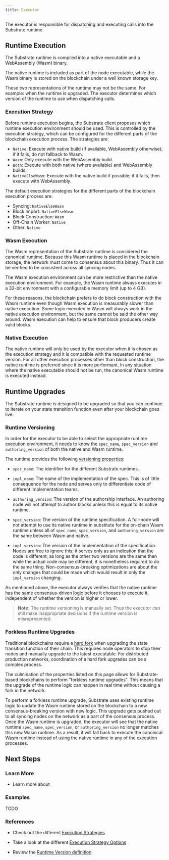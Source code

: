 ```yaml
---
title: Executor
---
```


The executor is responsible for dispatching and executing calls into the Substrate runtime.

## Runtime Execution

The Substrate runtime is compiled into a native executable and a WebAssembly (Wasm) binary.

The native runtime is included as part of the node executable, while the Wasm binary is stored on
the blockchain under a well known storage key.

These two representations of the runtime may not be the same. For example: when the runtime is
upgraded. The executor determines which version of the runtime to use when dispatching calls.

### Execution Strategy

Before runtime execution begins, the Substrate client proposes which runtime execution environment
should be used. This is controlled by the execution strategy, which can be configured for the
different parts of the blockchain execution process. The strategies are:

- `Native`: Execute with native build (if available, WebAssembly otherwise); if it fails, do not
  fallback to Wasm.
- `Wasm`: Only execute with the WebAssembly build.
- `Both`: Execute with both native (where available) and WebAssembly builds.
- `NativeElseWasm`: Execute with the native build if possible; if it fails, then execute with
  WebAssembly.

The default execution strategies for the different parts of the blockchain execution process are:

- Syncing: `NativeElseWasm`
- Block Import: `NativeElseWasm`
- Block Construction: `Wasm`
- Off-Chain Worker: `Native`
- Other: `Native`

### Wasm Execution

The Wasm representation of the Substrate runtime is considered the canonical runtime. Because this
Wasm runtime is placed in the blockchain storage, the network must come to consensus about this
binary. Thus it can be verified to be consistent across all syncing nodes.

The Wasm execution environment can be more restrictive than the native execution environment. For
example, the Wasm runtime always executes in a 32-bit environment with a configurable memory limit
(up to 4 GB).

For these reasons, the blockchain prefers to do block construction with the Wasm runtime even though
Wasm execution is measurably slower than native execution. Some logic executed in Wasm will always
work in the native execution environment, but the same cannot be said the other way around. Wasm
execution can help to ensure that block producers create valid blocks.

### Native Execution

The native runtime will only be used by the executor when it is chosen as the execution strategy and
it is compatible with the requested runtime version. For all other execution processes other than
block construction, the native runtime is preferred since it is more performant. In any situation
where the native executable should not be run, the canonical Wasm runtime is executed instead.

## Runtime Upgrades

The Substrate runtime is designed to be upgraded so that you can continue to iterate on your state
transition function even after your blockchain goes live.

### Runtime Versioning

In order for the executor to be able to select the appropriate runtime execution environment, it
needs to know the `spec_name`, `spec_version` and `authoring_version` of both the native and Wasm
runtime.

The runtime provides the following
[versioning properties](https://substrate.dev/rustdocs/v2.0.0/sp_version/struct.RuntimeVersion.html):

- `spec_name`: The identifier for the different Substrate runtimes.

- `impl_name`: The name of the implementation of the spec. This is of little consequence for the
  node and serves only to differentiate code of different implementation teams.

- `authoring_version`: The version of the authorship interface. An authoring node will not attempt
  to author blocks unless this is equal to its native runtime.

- `spec_version`: The version of the runtime specification. A full-node will not attempt to use its
  native runtime in substitute for the on-chain Wasm runtime unless all of `spec_name`,
  `spec_version`, and `authoring_version` are the same between Wasm and native.

- `impl_version`: The version of the implementation of the specification. Nodes are free to ignore
  this; it serves only as an indication that the code is different; as long as the other two
  versions are the same then while the actual code may be different, it is nonetheless required to
  do the same thing. Non-consensus-breaking optimizations are about the only changes that could be
  made which would result in only the `impl_version` changing.

As mentioned above, the executor always verifies that the native runtime has the same
consensus-driven logic before it chooses to execute it, independent of whether the version is higher
or lower.

> **Note:** The runtime versioning is manually set. Thus the executor can still make inappropriate
> decisions if the runtime version is misrepresented.

### Forkless Runtime Upgrades

Traditional blockchains require a [hard fork](<https://en.wikipedia.org/wiki/Fork_(blockchain)>)
when upgrading the state transition function of their chain. This requires node operators to stop
their nodes and manually upgrade to the latest executable. For distributed production networks,
coordination of a hard fork upgrades can be a complex process.

The culmination of the properties listed on this page allows for Substrate-based blockchains to
perform "forkless runtime upgrades". This means that the upgrade of the runtime logic can happen in
real time without causing a fork in the network.

To perform a forkless runtime upgrade, Substrate uses existing runtime logic to update the Wasm
runtime stored on the blockchain to a new consensus-breaking version with new logic. This upgrade
gets pushed out to all syncing nodes on the network as a part of the consensus process. Once the
Wasm runtime is upgraded, the executor will see that the native runtime `spec_name`, `spec_version`,
or `authoring_version` no longer matches this new Wasm runtime. As a result, it will fall back to
execute the canonical Wasm runtime instead of using the native runtime in any of the execution
processes.

## Next Steps

### Learn More

- Learn more about

### Examples

TODO

### References

- Check out the different
  [Execution Strategies](https://substrate.dev/rustdocs/v2.0.0/sc_client_api/execution_extensions/struct.ExecutionStrategies.html).

- Take a look at the different
  [Execution Strategy Options](https://substrate.dev/rustdocs/v2.0.0/sp_state_machine/enum.ExecutionStrategy.html)

- Review the
  [Runtime Version definition](https://substrate.dev/rustdocs/v2.0.0/sp_version/struct.RuntimeVersion.html).
